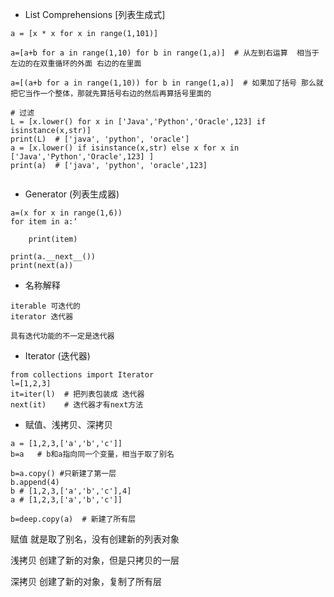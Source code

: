 - List Comprehensions
[列表生成式]

```
a = [x * x for x in range(1,101)]

a=[a+b for a in range(1,10) for b in range(1,a)]  # 从左到右运算  相当于左边的在双重循环的外面 右边的在里面

a=[(a+b for a in range(1,10)) for b in range(1,a)]  # 如果加了括号 那么就把它当作一个整体，那就先算括号右边的然后再算括号里面的

# 过滤 
L = [x.lower() for x in ['Java','Python','Oracle',123] if isinstance(x,str)]
print(L)  # ['java', 'python', 'oracle']
a = [x.lower() if isinstance(x,str) else x for x in ['Java','Python','Oracle',123] ]
print(a)  # ['java', 'python', 'oracle',123]


```
- Generator (列表生成器)

```
a=(x for x in range(1,6))
for item in a:‘

    print(item)
    
print(a.__next__())
print(next(a))
```

- 名称解释

```
iterable 可迭代的
iterator 迭代器

具有迭代功能的不一定是迭代器
```
-  Iterator (迭代器)

```
from collections import Iterator
l=[1,2,3]
it=iter(l)  # 把列表包装成 迭代器
next(it)    # 迭代器才有next方法
```


- 赋值、浅拷贝、深拷贝

```
a = [1,2,3,['a','b','c']]
b=a   # b和a指向同一个变量，相当于取了别名

b=a.copy() #只新建了第一层 
b.append(4)
b # [1,2,3,['a','b','c'],4]
a # [1,2,3,['a','b','c']]

b=deep.copy(a)  # 新建了所有层

```

赋值 就是取了别名，没有创建新的列表对象

浅拷贝 创建了新的对象，但是只拷贝的一层

深拷贝 创建了新的对象，复制了所有层